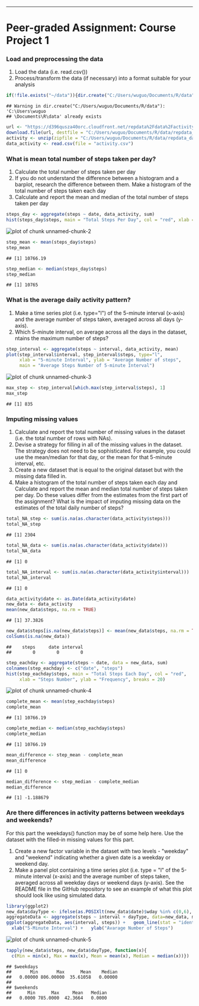 ---

Peer-graded Assignment: Course Project 1
==========================================

### Load and preprocessing the data

 1. Load the data (i.e. read.csv())
 2. Process/transform the data (if necessary) into a format suitable for your analysis


```r
if(!file.exists("~/data")){dir.create("C:/Users/wuguo/Documents/R/data")}
```

```
## Warning in dir.create("C:/Users/wuguo/Documents/R/data"): 'C:\Users\wuguo
## \Documents\R\data' already exists
```

```r
url <- "https://d396qusza40orc.cloudfront.net/repdata%2Fdata%2Factivity.zip"
download.file(url, destfile = "C:/Users/wuguo/Documents/R/data/repdata_data_activity.zip", mode="wb")
activity <- unzip(zipfile = "C:/Users/wuguo/Documents/R/data/repdata_data_activity.zip")
data_activity <- read.csv(file = "activity.csv")
```
### What is mean total number of steps taken per day?

  1. Calculate the total number of steps taken per day
  2. If you do not understand the difference between a histogram and a barplot, research the difference between them. Make a histogram of the total number of steps taken each day
  3. Calculate and report the mean and median of the total number of steps taken per day


```r
steps_day <- aggregate(steps ~ date, data_activity, sum)
hist(steps_day$steps, main = "Total Steps Per Day", col = "red", xlab = "Number of Steps", ylab = "Frequency")
```

![plot of chunk unnamed-chunk-2](figure/unnamed-chunk-2-1.png)

```r
step_mean <- mean(steps_day$steps)
step_mean
```

```
## [1] 10766.19
```

```r
step_median <- median(steps_day$steps)
step_median
```

```
## [1] 10765
```

### What is the average daily activity pattern?
1. Make a time series plot (i.e. type="l") of the 5-minute interval (x-axis) and the average number of steps taken, averaged across all days (y-axis).
2. Which 5-minute interval, on average across all the days in the dataset, ntains the maximum number of steps?


```r
step_interval <- aggregate(steps ~ interval, data_activity, mean)
plot(step_interval$interval, step_interval$steps, type="l", 
     xlab = "5-minute Interval", ylab = "Average Number of steps", 
     main = "Average Steps Number of 5-minute Interval")
```

![plot of chunk unnamed-chunk-3](figure/unnamed-chunk-3-1.png)

```r
max_step <- step_interval[which.max(step_interval$steps), 1]
max_step
```

```
## [1] 835
```

### Imputing missing values
1. Calculate and report the total number of missing values in the dataset (i.e. the total number of rows with NAs).
2. Devise a strategy for filling in all of the missing values in the dataset. The strategy does not need to be sophisticated. For example, you could use the mean/median for that day, or the mean for that 5-minute interval, etc.
3. Create a new dataset that is equal to the original dataset but with the missing data filled in.
4. Make a histogram of the total number of steps taken each day and Calculate and report the mean and median total number of steps taken per day. Do these values differ from the estimates from the first part of the assignment? What is the impact of imputing missing data on the estimates of the total daily number of steps?


```r
total_NA_step <- sum(is.na(as.character(data_activity$steps)))
total_NA_step
```

```
## [1] 2304
```

```r
total_NA_data <- sum(is.na(as.character(data_activity$date)))
total_NA_data
```

```
## [1] 0
```

```r
total_NA_interval <- sum(is.na(as.character(data_activity$interval)))
total_NA_interval
```

```
## [1] 0
```

```r
data_activity$date <- as.Date(data_activity$date)
new_data <- data_activity
mean(new_data$steps, na.rm = TRUE)
```

```
## [1] 37.3826
```

```r
new_data$steps[is.na(new_data$steps)] <- mean(new_data$steps, na.rm = TRUE)
colSums(is.na(new_data))
```

```
##    steps     date interval 
##        0        0        0
```

```r
step_eachday <- aggregate(steps ~ date, data = new_data, sum)
colnames(step_eachday) <- c("date", "steps")
hist(step_eachday$steps, main = "Total Steps Each Day", col = "red", 
     xlab = "Steps Number", ylab = "Frequency", breaks = 20)
```

![plot of chunk unnamed-chunk-4](figure/unnamed-chunk-4-1.png)

```r
complete_mean <- mean(step_eachday$steps)
complete_mean
```

```
## [1] 10766.19
```

```r
complete_median <- median(step_eachday$steps)
complete_median
```

```
## [1] 10766.19
```

```r
mean_difference <- step_mean - complete_mean
mean_difference
```

```
## [1] 0
```

```r
median_difference <- step_median - complete_median
median_difference
```

```
## [1] -1.188679
```

### Are there differences in activity patterns between weekdays and weekends? 
For this part the weekdays() function may be of some help here. Use the dataset with the filled-in missing values for this part.
1. Create a new factor variable in the dataset with two levels - "weekday" and "weekend" indicating whether a given date is a weekday or weekend day.
2. Make a panel plot containing a time series plot (i.e. type = "l" of the 5-minute interval (x-axis) and the average number of steps taken, averaged across all weekday days or weekend days (y-axis). See the README file in the GitHub repository to see an example of what this plot should look like using simulated data.


```r
library(ggplot2)
new_data$dayType <- ifelse(as.POSIXlt(new_data$date)$wday %in% c(0,6), "weekends","weekdays")
aggregateData <- aggregate(steps ~ interval + dayType, data=new_data, mean)
ggplot(aggregateData, aes(interval, steps)) +   geom_line(stat = "identity", aes(color = dayType)) +   facet_grid(dayType ~ .) +
  xlab("5-Minute Interval") +   ylab("Avarage Number of Steps") 
```

![plot of chunk unnamed-chunk-5](figure/unnamed-chunk-5-1.png)

```r
tapply(new_data$steps, new_data$dayType, function(x){
  c(Min = min(x), Max = max(x), Mean = mean(x), Median = median(x))})
```

```
## $weekdays
##       Min       Max      Mean    Median 
##   0.00000 806.00000  35.61058   0.00000 
## 
## $weekends
##      Min      Max     Mean   Median 
##   0.0000 785.0000  42.3664   0.0000
```



